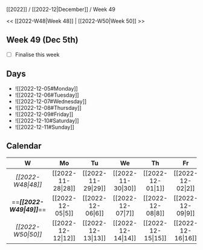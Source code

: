 [[2022]] / [[2022-12|December]] / Week 49

<< [[2022-W48|Week 48]] | [[2022-W50|Week 50]] >>︎

## Week 49 (Dec 5th)
- [ ] Finalise this week


## Days
- ![[2022-12-05#Monday]]
- ![[2022-12-06#Tuesday]]
- ![[2022-12-07#Wednesday]]
- ![[2022-12-08#Thursday]]
- ![[2022-12-09#Friday]]
- ![[2022-12-10#Saturday]]
- ![[2022-12-11#Sunday]]

## Calendar
| W  | Mo | Tu | We | Th | Fr | Sa | Su |
|:--:|:--:|:--:|:--:|:--:|:--:|:--:|:--:|
| *[[2022-W48\|48]]* | [[2022-11-28\|28]] | [[2022-11-29\|29]] | [[2022-11-30\|30]] | [[2022-12-01\|1]]  | [[2022-12-02\|2]]  | [[2022-12-03\|3]]  | [[2022-12-04\|4]]  |
| ==***[[2022-W49\|49]]***== | [[2022-12-05\|5]]  | [[2022-12-06\|6]]  | [[2022-12-07\|7]]  | [[2022-12-08\|8]]  | [[2022-12-09\|9]]  | [[2022-12-10\|10]] | [[2022-12-11\|11]] |
| *[[2022-W50\|50]]* | [[2022-12-12\|12]] | [[2022-12-13\|13]] | [[2022-12-14\|14]] | [[2022-12-15\|15]] | [[2022-12-16\|16]] | [[2022-12-17\|17]] | [[2022-12-18\|18]] |
